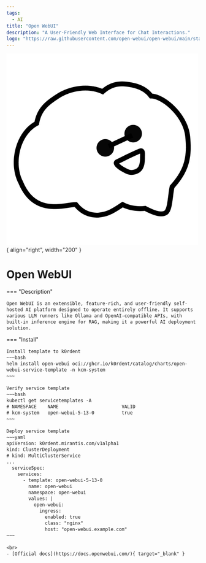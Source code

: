 ```yaml
---
tags:
  - AI
title: "Open WebUI"
description: "A User-Friendly Web Interface for Chat Interactions."
logo: "https://raw.githubusercontent.com/open-webui/open-webui/main/static/favicon.png"
---
```

![logo](https://raw.githubusercontent.com/open-webui/open-webui/main/static/favicon.png){ align="right", width="200" }
# Open WebUI

=== "Description"

    Open WebUI is an extensible, feature-rich, and user-friendly self-hosted AI platform designed to operate entirely offline. It supports various LLM runners like Ollama and OpenAI-compatible APIs, with built-in inference engine for RAG, making it a powerful AI deployment solution.

=== "Install"

    Install template to k0rdent
    ~~~bash
    helm install open-webui oci://ghcr.io/k0rdent/catalog/charts/open-webui-service-template -n kcm-system
    ~~~

    Verify service template
    ~~~bash
    kubectl get servicetemplates -A
    # NAMESPACE    NAME                       VALID
    # kcm-system   open-webui-5-13-0          true
    ~~~

    Deploy service template
    ~~~yaml
    apiVersion: k0rdent.mirantis.com/v1alpha1
    kind: ClusterDeployment
    # kind: MultiClusterService
    ...
      serviceSpec:
        services:
          - template: open-webui-5-13-0
            name: open-webui
            namespace: open-webui
            values: |
              open-webui:
                ingress:
                  enabled: true
                  class: "nginx"
                  host: "open-webui.example.com"
    ~~~

    <br>
    - [Official docs](https://docs.openwebui.com/){ target="_blank" }
